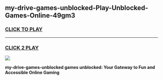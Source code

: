 
## my-drive-games-unblocked-Play-Unblocked-Games-Online-49gm3
<h3>
<a href="https://premium76.site?title=my-drive-games-unblocked&ref=25A">CLICK TO PLAY</a></h3>
<hr>

<h3>
<a href="https://premium76.site?title=my-drive-games-unblocked&ref=25A">CLICK 2 PLAY</a>
  
</h3>

<a href="https://premium76.site?title=my-drive-games-unblocked&ref=25A"><img src="https://clearcache.store/games.png"></a>


**my-drive-games-unblocked games unblocked: Your Gateway to Fun and Accessible Online Gaming**
